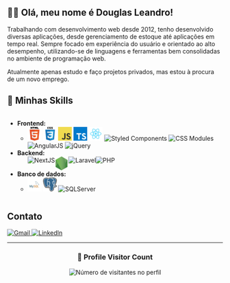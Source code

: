 ## 👍🏻 Olá, meu nome é Douglas Leandro!

Trabalhando com desenvolvimento web desde 2012, tenho desenvolvido diversas aplicações, desde gerenciamento de estoque até aplicações em tempo real.
Sempre focado em experiência do usuário e orientado ao alto desempenho, utilizando-se de linguagens e ferramentas bem consolidadas no ambiente de programação web.

Atualmente apenas estudo e faço projetos privados, mas estou à procura de um novo emprego.

## 🚀 Minhas Skills

<div style='display: flex;flex-wrap:wrap;gap:1rem;'>

<ul>
  <li>
    <b>
      Frontend:
    </b>
    <ul>
      <li>
        <img height="32" src="https://raw.githubusercontent.com/github/explore/80688e429a7d4ef2fca1e82350fe8e3517d3494d/topics/html/html.png" alt="HTML5" title="HTML5" />
        <img height="32" src="https://raw.githubusercontent.com/github/explore/80688e429a7d4ef2fca1e82350fe8e3517d3494d/topics/css/css.png" title="CSS3" alt="CSS3"/>
        <img height="32" src="https://raw.githubusercontent.com/github/explore/80688e429a7d4ef2fca1e82350fe8e3517d3494d/topics/javascript/javascript.png" title="Javascript" alt="Javascript"/>
        <img height="32" src="https://raw.githubusercontent.com/github/explore/80688e429a7d4ef2fca1e82350fe8e3517d3494d/topics/typescript/typescript.png" title="Typescript" alt="Typescript"/>
        <img height="32" src="https://raw.githubusercontent.com/github/explore/80688e429a7d4ef2fca1e82350fe8e3517d3494d/topics/react/react.png" title="React" alt="React"/>
        <img height="32" src="https://avatars.githubusercontent.com/u/20658825?s=48&v=4" title="Styled Components" alt="Styled Components" />
        <img height="32" src="https://github.com/css-modules/css-modules/assets/9113740/f0de16c6-aee2-4fb7-8752-bf400cc5145e" title="CSS Modules" alt="CSS Modules" />
        <img height="32" src="https://material.angularjs.org/latest/img/logo.svg" alt="AngularJS" title="AngularJS" />
        <img height="32" src="https://static-00.iconduck.com/assets.00/jquery-icon-505x512-u4lk43ex.png" title="jQuery" alt="jQuery"/>
      </li>
    </ul>
  </li>
  <li>
    <b>
      Backend:
    </b>
    <ul>
      <li style="display:flex;">
        <img height="32" src="https://pbs.twimg.com/profile_images/1565710214019444737/if82cpbS_400x400.jpg" title="NextJS" alt="NextJS"/>
      <img height="32" src="https://raw.githubusercontent.com/github/explore/80688e429a7d4ef2fca1e82350fe8e3517d3494d/topics/nodejs/nodejs.png" title="Nodejs" alt="Nodejs"/>
      <img height="32" src="https://cdn3.iconfinder.com/data/icons/logos-and-brands-adobe/512/194_Laravel-512.png" title="Laravel" alt="Laravel"/>
      <img height="32" src="https://cdn.icon-icons.com/icons2/1381/PNG/512/com_94184.png" title="PHP" alt="PHP" />
      </li>
    </ul>
  </li>
  <li>
      <b>
        Banco de dados:
      </b>
    <ul>
      <li>
        <img height="32" src="https://raw.githubusercontent.com/github/explore/80688e429a7d4ef2fca1e82350fe8e3517d3494d/topics/mysql/mysql.png" title="MySQL" alt="MySQL"/>
        <img height="32" src="https://raw.githubusercontent.com/github/explore/80688e429a7d4ef2fca1e82350fe8e3517d3494d/topics/postgresql/postgresql.png" title="PostegreSQL" alt="PostegreSQL"/>
        <img height="32" src="https://img.icons8.com/?size=60&id=laYYF3dV0Iew&format=png" title="SQLServer" alt="SQLServer" />
      </li>
    </ul>
  </li>
</ul>
</div>

## Contato

<a href="mailto:douglas.gtads@gmail.com" title="Gmail">
  <img height="32" src="https://img.shields.io/badge/-Gmail-FF0000?style=flat-square&labelColor=FF0000&logo=gmail&logoColor=white&link=douglas.gtads@gmail.com" alt="Gmail"/>
</a>
<a href="https://www.linkedin.com/in/douglas-leandro-1881b658" title="LinkedIn">
  <img height="32" src="https://img.shields.io/badge/-Linkedin-0e76a8?style=flat-square&logo=Linkedin&logoColor=white&link=https://www.linkedin.com/in/douglas-leandro-1881b658" alt="LinkedIn"/>
</a>

---

<div align="center">
  <h3><b>📍 Profile Visitor Count</b></h3>
</div>

<p align="center">
  <img
    src="https://profile-counter.glitch.me/doug-source/count.svg"
    alt="Número de visitantes no perfil"
  />
</p>
